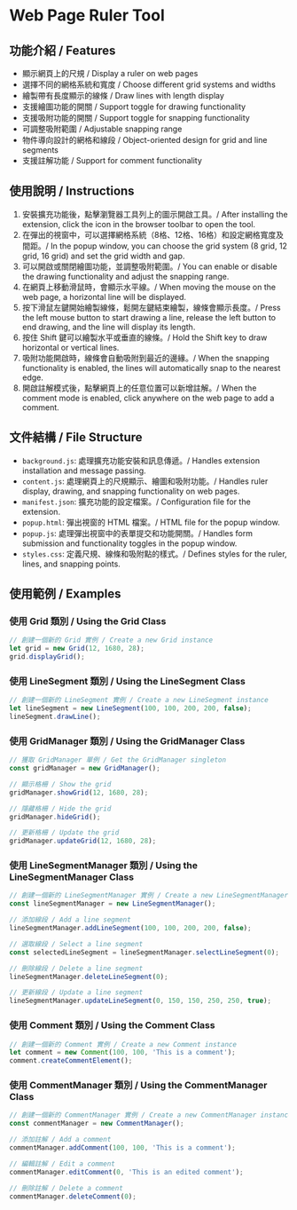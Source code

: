 # Web Page Ruler Tool

## 功能介紹 / Features

* 顯示網頁上的尺規 / Display a ruler on web pages
* 選擇不同的網格系統和寬度 / Choose different grid systems and widths
* 繪製帶有長度顯示的線條 / Draw lines with length display
* 支援繪圖功能的開關 / Support toggle for drawing functionality
* 支援吸附功能的開關 / Support toggle for snapping functionality
* 可調整吸附範圍 / Adjustable snapping range
* 物件導向設計的網格和線段 / Object-oriented design for grid and line segments
* 支援註解功能 / Support for comment functionality

## 使用說明 / Instructions

1. 安裝擴充功能後，點擊瀏覽器工具列上的圖示開啟工具。/ After installing the extension, click the icon in the browser toolbar to open the tool.
2. 在彈出的視窗中，可以選擇網格系統（8格、12格、16格）和設定網格寬度及間距。/ In the popup window, you can choose the grid system (8 grid, 12 grid, 16 grid) and set the grid width and gap.
3. 可以開啟或關閉繪圖功能，並調整吸附範圍。/ You can enable or disable the drawing functionality and adjust the snapping range.
4. 在網頁上移動滑鼠時，會顯示水平線。/ When moving the mouse on the web page, a horizontal line will be displayed.
5. 按下滑鼠左鍵開始繪製線條，鬆開左鍵結束繪製，線條會顯示長度。/ Press the left mouse button to start drawing a line, release the left button to end drawing, and the line will display its length.
6. 按住 Shift 鍵可以繪製水平或垂直的線條。/ Hold the Shift key to draw horizontal or vertical lines.
7. 吸附功能開啟時，線條會自動吸附到最近的邊緣。/ When the snapping functionality is enabled, the lines will automatically snap to the nearest edge.
8. 開啟註解模式後，點擊網頁上的任意位置可以新增註解。/ When the comment mode is enabled, click anywhere on the web page to add a comment.

## 文件結構 / File Structure

* `background.js`: 處理擴充功能安裝和訊息傳遞。/ Handles extension installation and message passing.
* `content.js`: 處理網頁上的尺規顯示、繪圖和吸附功能。/ Handles ruler display, drawing, and snapping functionality on web pages.
* `manifest.json`: 擴充功能的設定檔案。/ Configuration file for the extension.
* `popup.html`: 彈出視窗的 HTML 檔案。/ HTML file for the popup window.
* `popup.js`: 處理彈出視窗中的表單提交和功能開關。/ Handles form submission and functionality toggles in the popup window.
* `styles.css`: 定義尺規、線條和吸附點的樣式。/ Defines styles for the ruler, lines, and snapping points.

## 使用範例 / Examples

### 使用 Grid 類別 / Using the Grid Class

```javascript
// 創建一個新的 Grid 實例 / Create a new Grid instance
let grid = new Grid(12, 1680, 28);
grid.displayGrid();
```

### 使用 LineSegment 類別 / Using the LineSegment Class

```javascript
// 創建一個新的 LineSegment 實例 / Create a new LineSegment instance
let lineSegment = new LineSegment(100, 100, 200, 200, false);
lineSegment.drawLine();
```

### 使用 GridManager 類別 / Using the GridManager Class

```javascript
// 獲取 GridManager 單例 / Get the GridManager singleton
const gridManager = new GridManager();

// 顯示格柵 / Show the grid
gridManager.showGrid(12, 1680, 28);

// 隱藏格柵 / Hide the grid
gridManager.hideGrid();

// 更新格柵 / Update the grid
gridManager.updateGrid(12, 1680, 28);
```

### 使用 LineSegmentManager 類別 / Using the LineSegmentManager Class

```javascript
// 創建一個新的 LineSegmentManager 實例 / Create a new LineSegmentManager instance
const lineSegmentManager = new LineSegmentManager();

// 添加線段 / Add a line segment
lineSegmentManager.addLineSegment(100, 100, 200, 200, false);

// 選取線段 / Select a line segment
const selectedLineSegment = lineSegmentManager.selectLineSegment(0);

// 刪除線段 / Delete a line segment
lineSegmentManager.deleteLineSegment(0);

// 更新線段 / Update a line segment
lineSegmentManager.updateLineSegment(0, 150, 150, 250, 250, true);
```

### 使用 Comment 類別 / Using the Comment Class

```javascript
// 創建一個新的 Comment 實例 / Create a new Comment instance
let comment = new Comment(100, 100, 'This is a comment');
comment.createCommentElement();
```

### 使用 CommentManager 類別 / Using the CommentManager Class

```javascript
// 創建一個新的 CommentManager 實例 / Create a new CommentManager instance
const commentManager = new CommentManager();

// 添加註解 / Add a comment
commentManager.addComment(100, 100, 'This is a comment');

// 編輯註解 / Edit a comment
commentManager.editComment(0, 'This is an edited comment');

// 刪除註解 / Delete a comment
commentManager.deleteComment(0);
```
